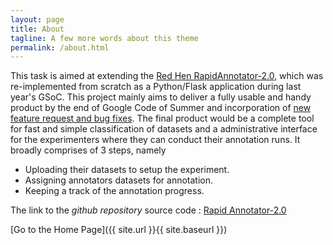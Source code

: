 ```yaml
---
layout: page
title: About
tagline: A few more words about this theme
permalink: /about.html
---
```


This task is aimed at extending the [Red Hen RapidAnnotator-2.0](https://github.com/RedHenLab/RapidAnnotator-2.0), which was re-implemented from scratch as a Python/Flask application during last year's GSoC. This project mainly aims to deliver a fully usable and handy product by the end of Google Code of Summer and incorporation of [new feature request and bug fixes](https://sites.google.com/case.edu/techne-public-site/red-hen-rapid-annotator). The final product would be a complete tool for fast and simple classification of datasets and a administrative interface for the experimenters where they can conduct their annotation runs. It broadly comprises of 3 steps, namely

*   Uploading their datasets to setup the experiment.
*   Assigning annotators datasets for annotation.
*   Keeping a track of the annotation progress.


The link to the _github repository_ source code : [Rapid Annotator-2.0](https://github.com/gulshan-mittal/RapidAnnotator-2.0)


[Go to the Home Page]({{ site.url }}{{ site.baseurl }})
